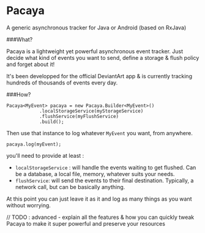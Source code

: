 # Pacaya
A generic asynchronous tracker for Java or Android (based on RxJava)

###What?

Pacaya is a lightweight yet powerful asynchronous event tracker. Just decide what kind of events you want to send, 
define a storage & flush policy and forget about it!

It's been developped for the official DeviantArt app & is currently tracking hundreds of thousands of events every day.

###How?

```
Pacaya<MyEvent> pacaya = new Pacaya.Builder<MyEvent>()
            .localStorageService(myStorageService)
            .flushService(myFlushService)
            .build();
```

Then use that instance to log whatever `MyEvent` you want, from anywhere.

```
pacaya.log(myEvent);
```


you'll need to provide at least : 

* `localStorageService` : will handle the events waiting to get flushed. Can be a database, a local file, memory, whatever suits your needs.
* `flushService`: will send the events to their final destination. Typically, a network call, but can be basically anything.

At this point you can just leave it as it and log as many things as you want without worrying. 


// TODO : advanced - explain all the features & how you can quickly tweak Pacaya to make it super powerful and preserve your resources
